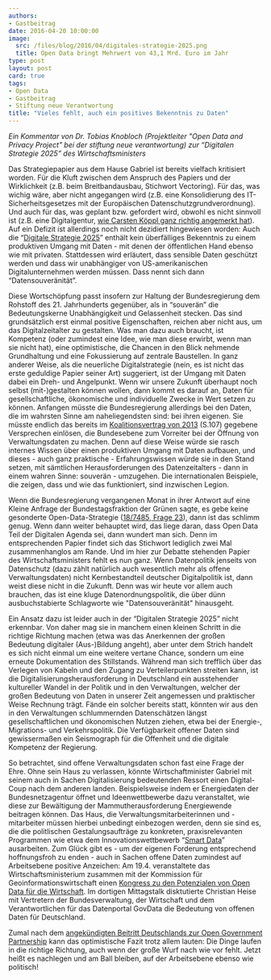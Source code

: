 ```yaml
---
authors:
- Gastbeitrag
date: 2016-04-20 10:00:00
image:
  src: /files/blog/2016/04/digitales-strategie-2025.png
  title: Open Data bringt Mehrwert von 43,1 Mrd. Euro im Jahr
type: post
layout: post
card: true
tags:
- Open Data
- Gastbeitrag
- Stiftung neue Verantwortung
title: "Vieles fehlt, auch ein positives Bekenntnis zu Daten"
---
```


<em>Ein Kommentar von Dr. Tobias Knobloch (Projektleiter "Open Data and Privacy Project" bei der  stiftung neue verantwortung) zur “Digitalen Strategie 2025” des Wirtschaftsministers</em>

Das Strategiepapier aus dem Hause Gabriel ist bereits vielfach kritisiert worden. Für die Kluft zwischen dem Anspruch des Papiers und der Wirklichkeit (z.B. beim Breitbandausbau, Stichwort Vectoring). Für das, was wichig wäre, aber nicht angegangen wird (z.B. eine Konsolidierung des IT-Sicherheitsgesetzes mit der Europäischen Datenschutzgrundverordnung). Und auch für das, was geplant bzw. gefordert wird, obwohl es nicht sinnvoll ist (z.B. eine Digitalgentur, <a href="http://www.government2020.de/blog/?p=1682" target="_blank">wie Carsten Köppl ganz richtig angemerkt hat</a>). Auf ein Defizit ist allerdings noch nicht dezidiert hingewiesen worden: Auch die “<a href="http://www.bmwi.de/BMWi/Redaktion/PDF/Publikationen/digitale-strategie-2025,property=pdf,bereich=bmwi2012,sprache=de,rwb=true.pdf" target="_blank">Digitale Strategie 2025</a>” enthält kein überfälliges Bekenntnis zu einem produktiven Umgang mit Daten - mit denen der öffentlichen Hand ebenso wie mit privaten. Stattdessen wird erläutert, dass sensible Daten geschützt werden und dass wir unabhängiger von US-amerikanischen Digitalunternehmen werden müssen. Dass nennt sich dann “Datensouveränität”.

Diese Wortschöpfung passt insofern zur Haltung der Bundesregierung dem Rohstoff des 21. Jahrhunderts gegenüber, als in “souverän” die Bedeutungskerne Unabhängigkeit und Gelassenheit stecken. Das sind grundsätzlich erst einmal positive Eigenschaften, reichen aber nicht aus, um das Digitalzeitalter zu gestalten. Was man dazu auch braucht, ist Kompetenz (oder zumindest eine Idee, wie man diese erwirbt, wenn man sie nicht hat), eine optimistische, die Chancen in den Blick nehmende Grundhaltung und eine Fokussierung auf zentrale Baustellen. In ganz anderer Weise, als die neuerliche Digitalstrategie (nein, es ist nicht das erste geduldige Papier seiner Art) suggeriert, ist der Umgang mit Daten dabei ein Dreh- und Angelpunkt. Wenn wir unsere Zukunft überhaupt noch selbst (mit-)gestalten können wollen, dann kommt es darauf an, Daten für gesellschaftliche, ökonomische und individuelle Zwecke in Wert setzen zu können. Anfangen müsste die Bundesregierung allerdings bei den Daten, die im wahrsten Sinne am naheliegendsten sind: bei ihren eigenen. Sie müsste endlich das bereits im <a href="http://www.bundesregierung.de/Content/DE/_Anlagen/2013/2013-12-17-koalitionsvertrag.pdf?__blob=publicationFile" target="_blank">Koalitionsvertrag von 2013</a> (S.107) gegebene Versprechen einlösen, die Bundesebene zum Vorreiter bei der Öffnung von Verwaltungsdaten zu machen. Denn auf diese Weise würde sie rasch internes Wissen über einen produktiven Umgang mit Daten aufbauen, und dieses - auch ganz praktische - Erfahrungswissen würde sie in den Stand setzen, mit sämtlichen Herausforderungen des Datenzeitalters - dann in einem wahren Sinne: souverän - umzugehen. Die internationalen Beispiele, die zeigen, dass und wie das funktioniert, sind inzwischen Legion.

Wenn die Bundesregierung vergangenen Monat in ihrer Antwort auf eine Kleine Anfrage der Bundestagsfraktion der Grünen sagte, es gebe keine gesonderte Open-Data-Strategie (<a href="http://dipbt.bundestag.de/dip21/btd/18/074/1807485.pdf" target="_blank">18/7485, Frage 23</a>), dann ist das schlimm genug. Wenn dann weiter behauptet wird, das liege daran, dass Open Data Teil der Digitalen Agenda sei, dann wundert man sich. Denn im entsprechenden Papier findet sich das Stichwort lediglich zwei Mal zusammenhanglos am Rande. Und im hier zur Debatte stehenden Papier des Wirtschaftsministers fehlt es nun ganz. Wenn Datenpolitik jenseits von Datenschutz (dazu zählt natürlich auch wesentlich mehr als offene Verwaltungsdaten) nicht Kernbestandteil deutscher Digitalpolitik ist, dann weist diese nicht in die Zukunft. Denn was wir heute vor allem auch brauchen, das ist eine kluge Datenordnungspolitik, die über dünn ausbuchstabierte Schlagworte wie "Datensouveränität" hinausgeht.

Ein Ansatz dazu ist leider auch in der “Digitalen Strategie 2025” nicht erkennbar. Von daher mag sie in manchem einen kleinen Schritt in die richtige Richtung machen (etwa was das Anerkennen der großen Bedeutung digitaler (Aus-)Bildung angeht), aber unter dem Strich handelt es sich nicht einmal um eine weitere vertane Chance, sondern um eine erneute Dokumentation des Stillstands. Während man sich trefflich über das Verlegen von Kabeln und den Zugang zu Verteilerpunkten streiten kann, ist die Digitalisierungsherausforderung in Deutschland ein ausstehender kultureller Wandel in der Politik und in den Verwaltungen, welcher der großen Bedeutung von Daten in unserer Zeit angemessen und praktischer Weise Rechnung trägt. Fände ein solcher bereits statt, könnten wir aus den in den Verwaltungen schlummernden Datenschätzen längst gesellschaftlichen und ökonomischen Nutzen ziehen, etwa bei der Energie-, Migrations- und Verkehrspolitik. Die Verfügbarkeit offener Daten sind gewissermaßen ein Seismograph für die Offenheit und die digitale Kompetenz der Regierung.

So betrachtet, sind offene Verwaltungsdaten schon fast eine Frage der Ehre. Ohne sein Haus zu verlassen, könnte Wirtschaftminister Gabriel mit seinem auch in Sachen Digitalisierung bedeutenden Ressort einen Digital-Coup nach dem anderen  landen. Beispielsweise indem er Energiedaten der Bundesnetzagentur öffnet und Ideenwettbewerbe dazu veranstaltet, wie diese zur Bewältigung der Mammutherausforderung Energiewende beitragen können. Das Haus, die Verwaltungsmitarbeiterinnen und -mitarbeiter müssen hierbei unbedingt einbezogen werden, denn sie sind es, die die politlischen Gestalungsaufträge zu konkreten, praxisrelevanten Programmen wie etwa dem Innovationswettbewerb “<a href="http://www.digitale-technologien.de/DT/Navigation/DE/Foerderprogramme/Smart_Data/smart_data.html" target="_blank">Smart Data</a>” ausarbeiten. Zum Glück gibt es - um der eigenen Forderung entsprechend hoffnungsfroh zu enden - auch in Sachen offene Daten zumindest auf Arbeitsebene positive Anzeichen: Am 19.4. veranstaltete das Wirtschaftsministerium zusammen mit der Kommission für Geoinformationswirtschaft einen <a href="http://www.geobusiness.org/GEOBUSINESS/Navigation/DE/Veranstaltungen/Treffpunkt/Kongress/kongress.html;jsessionid=C80A3714877463E96BDAEF6AF42D0CD8" target="_blank">Kongress zu den Potenzialen von Open Data für die Wirtschaft</a>. Im dortigen Mittagstalk disktutierte Christian Heise mit Vertretern der Bundesverwaltung, der Wirtschaft und dem Verantwortlichen für das Datenportal GovData die Bedeutung von offenen Daten für Deutschland.

Zumal nach dem <a href="https://www.bundesregierung.de/Content/DE/Pressemitteilungen/BPA/2016/04/2016-04-07-deutsch-franz%C3%B6sischer-ministerrat.html" target="_blank">angekündigten Beitritt Deutschlands zur Open Government Partnership</a> kann das optimistische Fazit trotz allem lauten: Die Dinge laufen in die richtige Richtung, auch wenn der große Wurf nach wie vor fehlt. Jetzt heißt es nachlegen und am Ball bleiben, auf der Arbeitsebene ebenso wie politisch!
